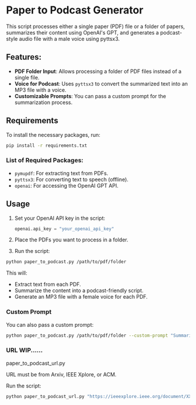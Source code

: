 
# Paper to Podcast Generator

This script processes either a single paper (PDF) file or a folder of papers, summarizes their content using OpenAI's GPT, and generates a podcast-style audio file with a male voice using pyttsx3.

## Features:
- **PDF Folder Input**: Allows processing a folder of PDF files instead of a single file.
- **Voice for Podcast**: Uses `pyttsx3` to convert the summarized text into an MP3 file with a voice.
- **Customizable Prompts**: You can pass a custom prompt for the summarization process.

## Requirements

To install the necessary packages, run:

```bash
pip install -r requirements.txt
```

### List of Required Packages:
- `pymupdf`: For extracting text from PDFs.
- `pyttsx3`: For converting text to speech (offline).
- `openai`: For accessing the OpenAI GPT API.

## Usage

1. Set your OpenAI API key in the script:
   ```python
   openai.api_key = "your_openai_api_key"
   ```

2. Place the PDFs you want to process in a folder.

3. Run the script:

```bash
python paper_to_podcast.py /path/to/pdf/folder
```

This will:
- Extract text from each PDF.
- Summarize the content into a podcast-friendly script.
- Generate an MP3 file with a female voice for each PDF.

### Custom Prompt

You can also pass a custom prompt:

```bash
python paper_to_podcast.py /path/to/pdf/folder --custom-prompt "Summarize in a more conversational style..."
```
### URL WIP......

paper_to_podcast_url.py 

URL must be from Arxiv, IEEE Xplore, or ACM.

Run the script:
```bash
python paper_to_podcast_url.py "https://ieeexplore.ieee.org/document/XXXXX"
```

